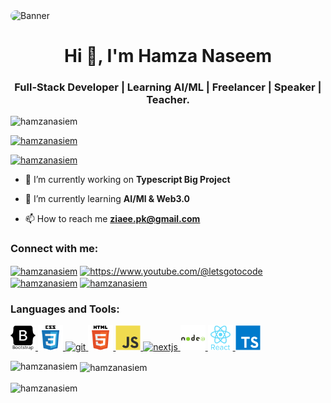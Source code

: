 <img alt="Banner" style="border-radius:20px ;" src="https://media.licdn.com/dms/image/D4D16AQEFki3FdIzXpw/profile-displaybackgroundimage-shrink_350_1400/0/1693635439562?e=1698883200&v=beta&t=owbHZx0gnsjpjEuc8JXFrBjJ7Y6SMbZcwVssKBOBAww">



<h1 align="center">Hi 👋, I'm Hamza Naseem</h1>
<h3 align="center">Full-Stack Developer | Learning AI/ML | Freelancer | Speaker | Teacher.</h3>

<p align="left"> <img src="https://komarev.com/ghpvc/?username=hamzanasiem&label=Profile%20views&color=0e75b6&style=flat" alt="hamzanasiem" /> </p>

<p align="left"> <a href="https://github.com/ryo-ma/github-profile-trophy"><img src="https://github-profile-trophy.vercel.app/?username=hamzanasiem" alt="hamzanasiem" /></a> </p>

<p align="left"> <a href="https://twitter.com/hamzanasiem" target="blank"><img src="https://img.shields.io/twitter/follow/hamzanasiem?logo=twitter&style=for-the-badge" alt="hamzanasiem" /></a> </p>

- 🔭 I’m currently working on **Typescript Big Project**

- 🌱 I’m currently learning **AI/Ml & Web3.0**

- 📫 How to reach me **ziaee.pk@gmail.com**

<h3 align="left">Connect with me:</h3>
<p align="left">
<a href="https://twitter.com/hamzanasiem" target="blank"><img align="center" src="https://raw.githubusercontent.com/rahuldkjain/github-profile-readme-generator/master/src/images/icons/Social/twitter.svg" alt="hamzanasiem" height="30" width="40" /></a>
<a href="  https://youtube.com/@letsGoToCode?si=_sxXL1nwY4FnDSoZ " target="blank"><img align="center" src="https://raw.githubusercontent.com/rahuldkjain/github-profile-readme-generator/master/src/images/icons/Social/youtube.svg" alt="https://www.youtube.com/@letsgotocode" height="30" width="40" /></a>
<a href="https://linkedin.com/in/hamzanasiem" target="blank"><img align="center" src="https://raw.githubusercontent.com/rahuldkjain/github-profile-readme-generator/master/src/images/icons/Social/linked-in-alt.svg" alt="hamzanasiem" height="30" width="40" /></a>
<a href="https://fb.com/hamzanasiem" target="blank"><img align="center" src="https://raw.githubusercontent.com/rahuldkjain/github-profile-readme-generator/master/src/images/icons/Social/facebook.svg" alt="hamzanasiem" height="30" width="40" /></a>
</p>

<h3 align="left">Languages and Tools:</h3>
<p align="left"> <a href="https://getbootstrap.com" target="_blank" rel="noreferrer"> <img src="https://raw.githubusercontent.com/devicons/devicon/master/icons/bootstrap/bootstrap-plain-wordmark.svg" alt="bootstrap" width="40" height="40"/> </a> <a href="https://www.w3schools.com/css/" target="_blank" rel="noreferrer"> <img src="https://raw.githubusercontent.com/devicons/devicon/master/icons/css3/css3-original-wordmark.svg" alt="css3" width="40" height="40"/> </a> <a href="https://git-scm.com/" target="_blank" rel="noreferrer"> <img src="https://www.vectorlogo.zone/logos/git-scm/git-scm-icon.svg" alt="git" width="40" height="40"/> </a> <a href="https://www.w3.org/html/" target="_blank" rel="noreferrer"> <img src="https://raw.githubusercontent.com/devicons/devicon/master/icons/html5/html5-original-wordmark.svg" alt="html5" width="40" height="40"/> </a> <a href="https://developer.mozilla.org/en-US/docs/Web/JavaScript" target="_blank" rel="noreferrer"> <img src="https://raw.githubusercontent.com/devicons/devicon/master/icons/javascript/javascript-original.svg" alt="javascript" width="40" height="40"/> </a> <a href="https://nextjs.org/" target="_blank" rel="noreferrer"> <img src="https://cdn.worldvectorlogo.com/logos/nextjs-2.svg" alt="nextjs" width="40" height="40"/> </a> <a href="https://nodejs.org" target="_blank" rel="noreferrer"> <img src="https://raw.githubusercontent.com/devicons/devicon/master/icons/nodejs/nodejs-original-wordmark.svg" alt="nodejs" width="40" height="40"/> </a> <a href="https://reactjs.org/" target="_blank" rel="noreferrer"> <img src="https://raw.githubusercontent.com/devicons/devicon/master/icons/react/react-original-wordmark.svg" alt="react" width="40" height="40"/> </a> <a href="https://www.typescriptlang.org/" target="_blank" rel="noreferrer"> <img src="https://raw.githubusercontent.com/devicons/devicon/master/icons/typescript/typescript-original.svg" alt="typescript" width="40" height="40"/> </a> </p>

<p><img align="left" src="https://github-readme-stats.vercel.app/api/top-langs?username=hamzanasiem&show_icons=true&locale=en&layout=compact" alt="hamzanasiem" /></p>

<p>&nbsp;<img align="center" src="https://github-readme-stats.vercel.app/api?username=hamzanasiem&show_icons=true&locale=en" alt="hamzanasiem" /></p>

<p><img align="center" src="https://github-readme-streak-stats.herokuapp.com/?user=hamzanasiem&" alt="hamzanasiem" /></p>
